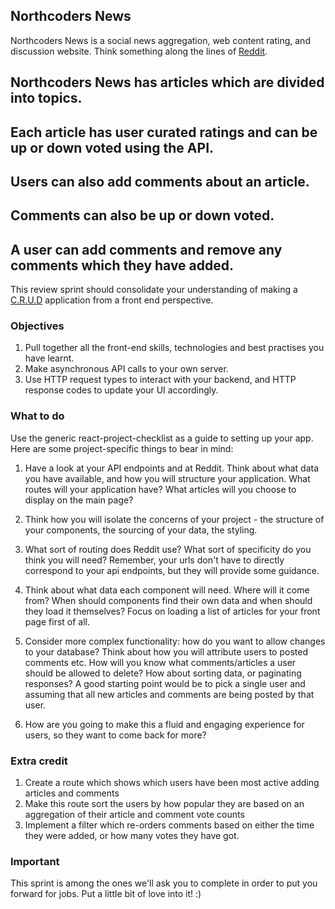 ## Northcoders News

Northcoders News is a social news aggregation, web content rating, and discussion website. Think something along the lines of [Reddit](https://www.reddit.com/).

## Northcoders News has articles which are divided into topics.
## Each article has user curated ratings and can be up or down voted using the API.
## Users can also add comments about an article.
## Comments can also be up or down voted.
## A user can add comments and remove any comments which they have added.

This review sprint should consolidate your understanding of making a [C.R.U.D](https://en.wikipedia.org/wiki/Create,_read,_update_and_delete) application from a front end perspective.

### Objectives
1. Pull together all the front-end skills,
 technologies and best practises you have learnt.
2. Make asynchronous API calls to your own server.
4. Use HTTP request types to interact with your backend, and HTTP response codes to update your UI accordingly.

### What to do

Use the generic react-project-checklist as a guide to setting up your app. Here are some project-specific things to bear in mind:

1. Have a look at your API endpoints and at Reddit. Think about what data you have available, and how you will structure your application. What routes will your application have? What articles will you choose to display on the main page?

2. Think how you will isolate the concerns of your project - the structure of your components, the sourcing of your data, the styling.

3. What sort of routing does Reddit use? What sort of specificity do you think you will need? Remember, your urls don't have to directly correspond to your api endpoints, but they will provide some guidance.

4. Think about what data each component will need. Where will it come from? When should components find their own data and when should they load it themselves? Focus on loading a list of articles for your front page first of all.

5. Consider more complex functionality: how do you want to allow changes to your database? Think about how you will attribute users to posted comments etc. How will you know what comments/articles a user should be allowed to delete? How about sorting data, or paginating responses? A good starting point would be to pick a single user and assuming that all new articles and comments are being posted by that user.

6. How are you going to make this a fluid and engaging experience for users,
 so they want to come back for more?

### Extra credit

1. Create a route which shows which users have been most active adding articles and comments
2. Make this route sort the users by how popular they are based on an aggregation of their article and comment vote counts
3. Implement a filter which re-orders comments based on either the time they were added, or how many votes they have got.

### Important

This sprint is among the ones we'll ask you to complete in order to put you forward for jobs. Put a little bit of love into it! :)